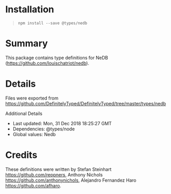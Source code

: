 # Installation
> `npm install --save @types/nedb`

# Summary
This package contains type definitions for NeDB (https://github.com/louischatriot/nedb).

# Details
Files were exported from https://github.com/DefinitelyTyped/DefinitelyTyped/tree/master/types/nedb

Additional Details
 * Last updated: Mon, 31 Dec 2018 18:25:27 GMT
 * Dependencies: @types/node
 * Global values: Nedb

# Credits
These definitions were written by Stefan Steinhart <https://github.com/reppners>, Anthony Nichols <https://github.com/anthonynichols>, Alejandro Fernandez Haro <https://github.com/afharo>.
